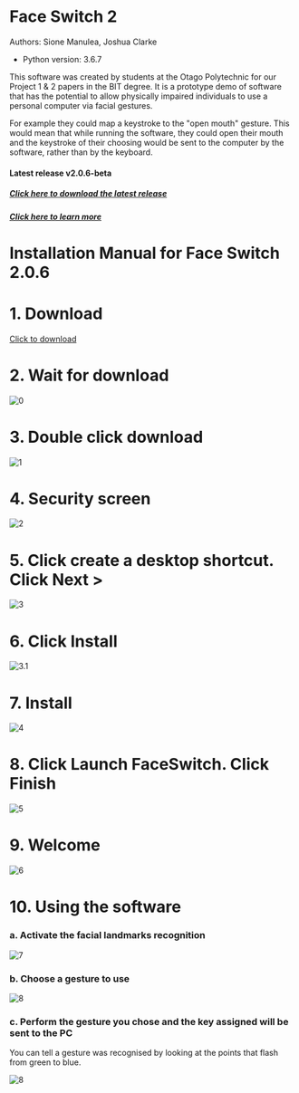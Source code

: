 # Face Switch 2
Authors: Sione Manulea, Joshua Clarke
- Python version: 3.6.7

This software was created by students at the Otago Polytechnic for our Project 1 & 2 papers in the BIT degree. It is a prototype demo of software that has the potential to allow physically impaired individuals to use a personal computer via facial gestures.

For example they could map a keystroke to the "open mouth" gesture. This would mean that while running the software, they could open their mouth and the keystroke of their choosing would be sent to the computer by the software, rather than by the keyboard.

#### Latest release v2.0.6-beta
##### [Click here to download the latest release](https://github.com/accessibilitysoftwarehub/FaceSwitch2/releases/tag/v2.0.6-beta)
##### [Click here to learn more](https://github.com/accessibilitysoftwarehub/FaceSwitch2/wiki)


# Installation Manual for Face Switch 2.0.6

# 1. Download
[Click to download](https://github.com/accessibilitysoftwarehub/FaceSwitch2/releases/download/v2.0.6-beta/FaceSwitchSetup.exe)

# 2. Wait for download
![0](https://i.imgur.com/oKoAYAb.png)

# 3. Double click download

![1](https://i.imgur.com/ZNQtlEw.png)

# 4. Security screen

![2](https://i.imgur.com/ZwaQuEB.png)

# 5. Click create a desktop shortcut. Click Next >

![3](https://i.imgur.com/tUcEnap.png)

# 6. Click Install

![3.1](https://i.imgur.com/j6NMiwy.png)

# 7. Install

![4](https://i.imgur.com/yZKoHiw.png)

# 8. Click Launch FaceSwitch. Click Finish

![5](https://i.imgur.com/EqQFhTf.png)

# 9. Welcome

![6](https://i.imgur.com/JA1t8up.png)

# 10. Using the software

### a. Activate the facial landmarks recognition
![7](https://media.giphy.com/media/f6UwgU1G0PgM9unpdH/giphy.gif)

### b. Choose a gesture to use
![8](https://media.giphy.com/media/H1AlVTkeAzcgzOUzeY/giphy.gif)

### c. Perform the gesture you chose and the key assigned will be sent to the PC
You can tell a gesture was recognised by looking at the points that flash from green to blue.

![8](https://media.giphy.com/media/RIwl1O0O1vmSJHgrpH/giphy.gif)
